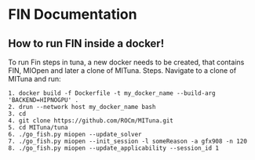 FIN Documentation
==================

How to run FIN inside a docker!
-------------------------------

To run Fin steps in tuna, a new docker needs to be created, that contains FIN, MIOpen
and later a clone of MITuna.
Steps. Navigate to a clone of MITuna and run:

```
1. docker build -f Dockerfile -t my_docker_name --build-arg 'BACKEND=HIPNOGPU' . 
2. drun --network host my_docker_name bash 
3. cd
4. git clone https://github.com/ROCm/MITuna.git
5. cd MITuna/tuna
6. ./go_fish.py miopen --update_solver
7. ./go_fish.py miopen --init_session -l someReason -a gfx908 -n 120
8. ./go_fish.py miopen --update_applicability --session_id 1
```
